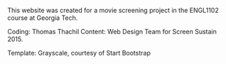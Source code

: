 This website was created for a movie screening project in the ENGL1102 course at Georgia Tech.

Coding: Thomas Thachil
Content: Web Design Team for Screen Sustain 2015. 

Template: Grayscale, courtesy of Start Bootstrap
